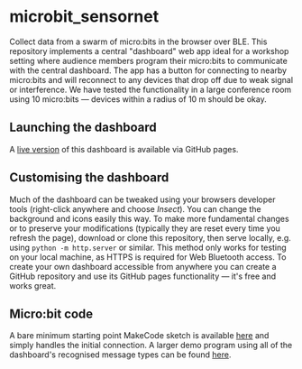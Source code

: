 # microbit_sensornet
Collect data from a swarm of micro:bits in the browser over BLE. This repository implements a central "dashboard" web app ideal for a workshop setting where audience members program their micro:bits to communicate with the central dashboard. The app has a button for connecting to nearby micro:bits and will reconnect to any devices that drop off due to weak signal or interference. We have tested the functionality in a large conference room using 10 micro:bits — devices within a radius of 10 m should be okay.

## Launching the dashboard
A [live version] of this dashboard is available via GitHub pages.

## Customising the dashboard
Much of the dashboard can be tweaked using your browsers developer tools (right-click anywhere and choose _Insect_). You can change the background and icons easily this way. To make more fundamental changes or to preserve your modifications (typically they are reset every time you refresh the page), download or clone this repository, then serve locally, e.g. using `python -m http.server` or similar. This method only works for testing on your local machine, as HTTPS is required for Web Bluetooth access. To create your own dashboard accessible from anywhere you can create a GitHub repository and use its GitHub pages functionality — it's free and works great.

## Micro:bit code
A bare minimum starting point MakeCode sketch is available [here][starting point] and simply handles the initial connection. A larger demo program using all of the dashboard's recognised message types can be found [here][full demo].

[live version]: https://mehrresearch.github.io/microbit_sensornet/
[starting point]: https://makecode.microbit.org/_6k9g5UadyV9k
[full demo]: https://makecode.microbit.org/_27C0q1947UWh
